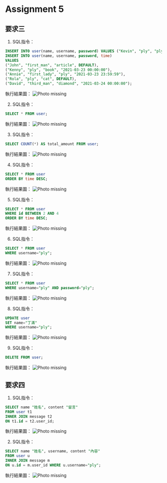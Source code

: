 # Assignment 5

## 要求三
> 
>> 
1. SQL指令：
```SQL
INSERT INTO user(name, username, password) VALUES ("Kevin", "ply", "ply");
INSERT INTO user(name, username, password, time)
VALUES 
("John", "first_man", "article", DEFAULT),
("Kenny", "ply", "book", "2021-03-23 00:00:00"),
("Annie", "first_lady", "ply", "2021-03-23 23:59:59"),
("Rola", "ply", "cat", DEFAULT),
("David", "third_man", "diamond", "2021-03-24 00:00:00");
```
執行結果圖：
![Photo missing](photo/3-1.png)
>> 
>> 
2. SQL指令：
```SQL
SELECT * FROM user;
```
執行結果圖：
![Photo missing](photo/3-2.png)
>> 
>> 
3. SQL指令：
```SQL
SELECT COUNT(*) AS total_amount FROM user;
```
執行結果圖：
![Photo missing](photo/3-3.png)
>> 
> 
4. SQL指令：
```SQL
SELECT * FROM user
ORDER BY time DESC;
```
執行結果圖：
![Photo missing](photo/3-4.png)

5. SQL指令：
```SQL
SELECT * FROM user
WHERE id BETWEEN 2 AND 4
ORDER BY time DESC;
```
執行結果圖：
![Photo missing](photo/3-5.png)

6. SQL指令：
```SQL
SELECT * FROM user
WHERE username="ply";
```
執行結果圖：
![Photo missing](photo/3-6.png)

7. SQL指令：
```SQL
SELECT * FROM user
WHERE username="ply" AND password="ply";
```
執行結果圖：
![Photo missing](photo/3-7.png)

8. SQL指令：
```SQL
UPDATE user
SET name="丁滿"
WHERE username="ply";
```
執行結果圖：
![Photo missing](photo/3-8.png)

9. SQL指令：
```SQL
DELETE FROM user;
```
執行結果圖：
![Photo missing](photo/3-9.png)

## 要求四
1. SQL指令：
```SQL
SELECT name "姓名", content "留言"
FROM user t1
INNER JOIN message t2
ON t1.id = t2.user_id;
```
執行結果圖：
![Photo missing](photo/4-1.png)

2. SQL指令：
```SQL
SELECT name "姓名", username, content "內容"
FROM user u
INNER JOIN message m
ON u.id = m.user_id WHERE u.username="ply";
```
執行結果圖：
![Photo missing](photo/4-2.png)
